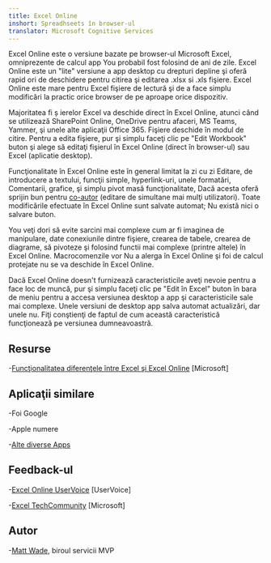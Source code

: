 ```yaml
---
title: Excel Online
inshort: Spreadhseets în browser-ul
translator: Microsoft Cognitive Services
---
```


Excel Online este o versiune bazate pe browser-ul Microsoft Excel,
omniprezente de calcul app You probabil fost folosind de ani de zile. Excel
Online este un \"lite\" versiune a app desktop cu drepturi depline şi
oferă rapid ori de deschidere pentru citirea şi editarea .xlsx si .xls
fişiere. Excel Online este mare pentru Excel fişiere de lectură şi de a face simplu
modificări la practic orice browser de pe aproape orice dispozitiv.

Majoritatea fi ș ierelor Excel va deschide direct în Excel Online, atunci când se utilizează
SharePoint Online, OneDrive pentru afaceri, MS Teams, Yammer, şi unele
alte aplicaţii Office 365. Fişiere deschide în modul de citire. Pentru a edita fişiere,
pur şi simplu faceţi clic pe \"Edit Workbook\" buton şi alege să editaţi fişierul în
Excel Online (direct în browser-ul) sau Excel (aplicatie desktop).

Funcţionalitate în Excel Online este în general limitat la zi cu zi
Editare, de introducere a textului, funcţii simple, hyperlink-uri, unele formatări,
Comentarii, grafice, şi simplu pivot masă funcţionalitate,
Dacă acesta oferă sprijin bun pentru
[co-autor](http://icsh.pt/CoAuthoring) (editare de simultane
mai mulţi utilizatori). Toate modificările efectuate în Excel Online sunt salvate
automat; Nu există nici o salvare buton.

You veţi dori să evite sarcini mai complexe cum ar fi imaginea de manipulare, date
conexiunile dintre fişiere, crearea de tabele, crearea de diagrame, să pivoteze şi
folosind functii mai complexe (printre altele) în Excel Online. Macrocomenzile vor
Nu a alerga în Excel Online şi foi de calcul protejate nu se va deschide în
Excel Online.

Dacă Excel Online doesn\'t furnizează caracteristicile aveţi nevoie pentru a face loc de muncă,
pur şi simplu faceţi clic pe \"Edit în Excel\" buton în bara de meniu pentru a accesa
versiunea desktop a app şi caracteristicile sale mai complexe. Unele versiuni
de desktop app salva automat actualizări, dar unele nu. Fiţi conştienţi de faptul
de cum această caracteristică funcţionează pe versiunea dumneavoastră.

Resurse
---------

-[Funcţionalitatea diferenţele între Excel şi Excel
    Online](https://support.office.com/en-us/article/Differences-between-using-a-workbook-in-the-browser-and-in-Excel-F0DC28ED-B85D-4E1D-BE6D-5878005DB3B6)
    \[Microsoft\]

Aplicaţii similare
--------------------

-Foi Google

-Apple numere

-[Alte diverse
    Apps](https://en.wikipedia.org/wiki/List_of_spreadsheet_software#Online_spreadsheets)

Feedback-ul
---------

-[Excel Online UserVoice](https://excel.uservoice.com/forums/274580-excel-online)
    \[UserVoice\]

-[Excel TechCommunity](https://techcommunity.microsoft.com/t5/Word/ct-p/Word)
    \[Microsoft\]

Autor
---------

-[Matt Wade](https://www.linkedin.com/in/thatmattwade/), biroul servicii MVP


